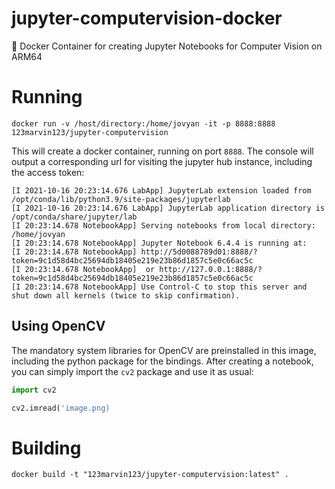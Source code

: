 # jupyter-computervision-docker
🐳 Docker Container for creating Jupyter Notebooks for Computer Vision on ARM64

# Running

```
docker run -v /host/directory:/home/jovyan -it -p 8888:8888 123marvin123/jupyter-computervision
```

This will create a docker container, running on port ```8888```. The console will output a corresponding url for visiting the jupyter hub instance, including the access token:

```
[I 2021-10-16 20:23:14.676 LabApp] JupyterLab extension loaded from /opt/conda/lib/python3.9/site-packages/jupyterlab
[I 2021-10-16 20:23:14.676 LabApp] JupyterLab application directory is /opt/conda/share/jupyter/lab
[I 20:23:14.678 NotebookApp] Serving notebooks from local directory: /home/jovyan
[I 20:23:14.678 NotebookApp] Jupyter Notebook 6.4.4 is running at:
[I 20:23:14.678 NotebookApp] http://5d0088789d01:8888/?token=9c1d58d4bc25694db18405e219e23b86d1857c5e0c66ac5c
[I 20:23:14.678 NotebookApp]  or http://127.0.0.1:8888/?token=9c1d58d4bc25694db18405e219e23b86d1857c5e0c66ac5c
[I 20:23:14.678 NotebookApp] Use Control-C to stop this server and shut down all kernels (twice to skip confirmation).
```

## Using OpenCV

The mandatory system libraries for OpenCV are preinstalled in this image, including the python package for the bindings. After creating a notebook, you can simply
import the ```cv2``` package and use it as usual:

```python
import cv2

cv2.imread('image.png)
```

# Building

```
docker build -t "123marvin123/jupyter-computervision:latest" .
